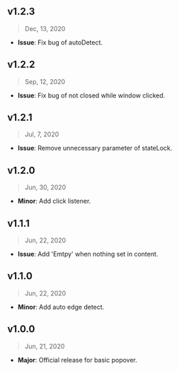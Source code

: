 ## v1.2.3

> Dec, 13, 2020

- **Issue**: Fix bug of autoDetect.

## v1.2.2

> Sep, 12, 2020

- **Issue**: Fix bug of not closed while window clicked.

## v1.2.1

> Jul, 7, 2020

- **Issue**: Remove unnecessary parameter of stateLock.

## v1.2.0

> Jun, 30, 2020

- **Minor**: Add click listener.

## v1.1.1

> Jun, 22, 2020

- **Issue**: Add 'Emtpy' when nothing set in content.

## v1.1.0

> Jun, 22, 2020

- **Minor**: Add auto edge detect.

## v1.0.0

> Jun, 21, 2020

- **Major**: Official release for basic popover.
